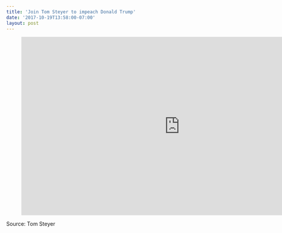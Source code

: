 ```yaml
---
title: 'Join Tom Steyer to impeach Donald Trump'
date: '2017-10-19T13:58:00-07:00'
layout: post
---
```


<figure class="wp-block-embed is-type-rich is-provider-embed-handler wp-block-embed-embed-handler wp-embed-aspect-16-9 wp-has-aspect-ratio"><div class="wp-block-embed__wrapper"><iframe allow="accelerometer; autoplay; clipboard-write; encrypted-media; gyroscope; picture-in-picture" allowfullscreen="" frameborder="0" height="473" src="https://www.youtube.com/embed/GXl8vRmLeJk?feature=oembed" title="Join Us" width="840"></iframe></div></figure>Source: Tom Steyer